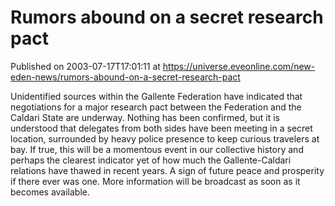 # Rumors abound on a secret research pact
Published on 2003-07-17T17:01:11 at https://universe.eveonline.com/new-eden-news/rumors-abound-on-a-secret-research-pact

Unidentified sources within the Gallente Federation have indicated that negotiations for a major research pact between the Federation and the Caldari State are underway. Nothing has been confirmed, but it is understood that delegates from both sides have been meeting in a secret location, surrounded by heavy police presence to keep curious travelers at bay. If true, this will be a momentous event in our collective history and perhaps the clearest indicator yet of how much the Gallente-Caldari relations have thawed in recent years. A sign of future peace and prosperity if there ever was one. More information will be broadcast as soon as it becomes available.

